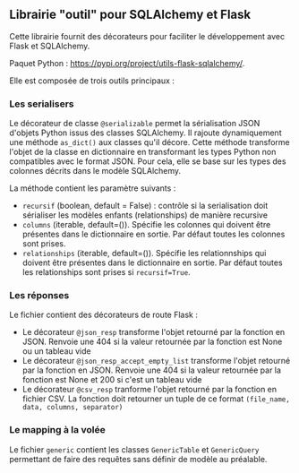 ## Librairie "outil" pour SQLAlchemy et Flask

Cette librairie fournit des décorateurs pour faciliter le développement avec Flask et SQLAlchemy. 

Paquet Python : https://pypi.org/project/utils-flask-sqlalchemy/.

Elle est composée de trois outils principaux :

### Les serialisers

Le décorateur de classe ``@serializable`` permet la sérialisation JSON d'objets Python issus des classes SQLAlchemy. Il rajoute dynamiquement une méthode ``as_dict()`` aux classes qu'il décore. Cette méthode transforme l'objet de la classe en dictionnaire en transformant les types Python non compatibles avec le format JSON. Pour cela, elle se base sur les types des colonnes décrits dans le modèle SQLAlchemy.
  
La méthode contient les paramètre suivants :

- ``recursif`` (boolean, default = False) : contrôle si la serialisation doit sérialiser les modèles enfants (relationships) de manière recursive
- ``columns`` (iterable, default=()). Spécifie les colonnes qui doivent être présentes dans le dictionnaire en sortie. Par défaut toutes les colonnes sont prises.
- ``relationships`` (iterable, default=()). Spécifie les relationnships qui doivent être présentes dans le dictionnaire en sortie. Par défaut toutes les relationships sont prises si ``recursif=True``.

### Les réponses

Le fichier contient des décorateurs de route Flask :

- Le décorateur ``@json_resp`` transforme l'objet retourné par la fonction en JSON. Renvoie une 404 si la valeur retournée par la fonction est None ou un tableau vide
- Le décorateur ``@json_resp_accept_empty_list`` transforme l'objet retourné par la fonction en JSON. Renvoie  une 404 si la valeur retournée par la fonction est None et 200 si c'est un tableau vide
- Le décorateur ``@csv_resp`` tranforme l'objet retourné par la fonction en fichier CSV. La fonction doit retourner un tuple de ce format ``(file_name, data, columns, separator)``

### Le mapping à la volée

Le fichier ``generic`` contient les classes ``GenericTable`` et ``GenericQuery`` permettant de faire des requêtes sans définir de modèle au préalable.
